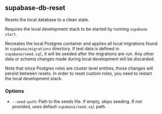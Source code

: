 ## supabase-db-reset

Resets the local database to a clean state.

Requires the local development stack to be started by running `supabase start`.

Recreates the local Postgres container and applies all local migrations found in `supabase/migrations` directory. If test data is defined in `supabase/seed.sql`, it will be seeded after the migrations are run. Any other data or schema changes made during local development will be discarded.

Note that since Postgres roles are cluster level entities, those changes will persist between resets. In order to reset custom roles, you need to restart the local development stack.

### Options

- `--seed-path`: Path to the seeds file. If empty, skips seeding. If not provided, uses default `supabase/seed.sql` path.
